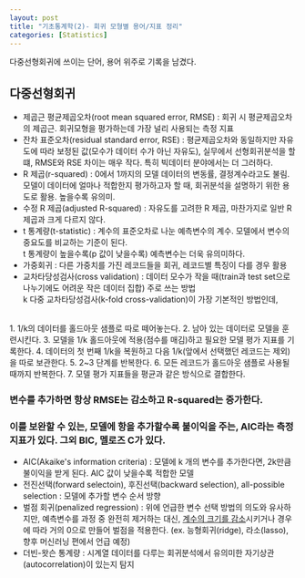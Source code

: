```yaml
---
layout: post
title: "기초통계학(2)- 회귀 모형별 용어/지표 정리"
categories: [Statistics]
---
```

다중선형회귀에 쓰이는 단어, 용어 위주로 기록을 남겼다. 

## 다중선형회귀

* 제곱근 평균제곱오차(root mean squared error, RMSE)
: 회귀 시 평균제곱오차의 제곱근. 회귀모형을 평가하는데 가장 널리 사용되는 측정 지표
* 잔차 표준오차(residual standard error, RSE)
: 평균제곱오차와 동일하지만 자유도에 따라 보정된 값(모수가 데이터 수가 아닌 자유도), 실무에서 선형회귀분석을 할 떄, RMSE와 RSE 차이는 매우 작다. 특히 빅데이터 분야에서는 더 그러하다.
* R 제곱(r-squared)
: 0에서 1까지의 모델 데이터의 변동률, 결정계수라고도 불림. 모델이 데이터에 얼마나 적합한지 평가하고자 할 때, 회귀분석을 설명하기 위한 용도로 활용. 높을수록 유의미.
* 수정 R 제곱(adjusted R-squared)
: 자유도를 고려한 R 제곱, 마찬가지로 일반 R제곱과 크게 다르지 않다.
* t 통계량(t-statistic)
: 계수의 표준오차로 나눈 예측변수의 계수. 모델에서 변수의 중요도를 비교하는 기준이 된다. <br>
t 통계량이 높을수록(p 값이 낮을수록) 예측변수는 더욱 유의미하다.
* 가중회귀
: 다른 가중치를 가진 레코드들을 회귀, 레코드별 특징이 다를 경우 활용
* 교차타당성검사(cross validation)
: 데이터 모수가 작을 때(train과 test set으로 나누기에도 어려운 작은 데이터 집합) 주로 쓰는 방법<br>
k 다중 교차타당성검사(k-fold cross-validation)이 가장 기본적인 방법인데,
<br>
1. 1/k의 데이터를 홀드아웃 샘플로 따로 떼어놓는다.
2. 남아 있는 데이터로 모델을 훈련시킨다.
3. 모델을 1/k 홀드아웃에 적용(점수를 매김)하고 필요한 모델 평가 지표를 기록한다.
4. 데이터의 첫 번째 1/k을 복원하고 다음 1/k(앞에서 선택했던 레코드는 제외)을 따로 보관한다.
5. 2~3 단계를 반복한다.
6. 모든 레코드가 홀드아웃 샘플로 사용될 때까지 반복한다.
7. 모델 평가 지표들을 평균과 같은 방식으로 결합한다.

### 변수를 추가하면 항상 RMSE는 감소하고 R-squared는 증가한다.
### 이를 보완할 수 있는, 모델에 항을 추가할수록 불이익을 주는, AIC라는 측정지표가 있다. 그외 BIC, 멜로즈 C가 있다.  

* AIC(Akaike's information criteria)
: 모델에 k 개의 변수를 추가한다면, 2k만큼 불이익을 받게 된다. AIC 값이 낮을수록 적합한 모델
* 전진선택(forward selectoin), 후진선택(backward selection), all-possible selection
: 모델에 추가할 변수 순서 방향
* 벌점 회귀(penalized regression)
: 위에 언급한 변수 선택 방법의 의도와 유사하지만, 예측변수를 과정 중 완전히 제거하는 대신, <u>계수의 크기를 감소</u>시키거나 경우에 따라 거의 0으로 만들어 벌점을 적용한다. (ex. 능형회귀(ridge), 라소(lasso), 향후 머신러닝 편에서 언급 예정)
* 더빈-왓슨 통계량
: 시계열 데이터를 다루는 회귀분석에서 유의미한 자기상관(autocorrelation)이 있는지 탐지

